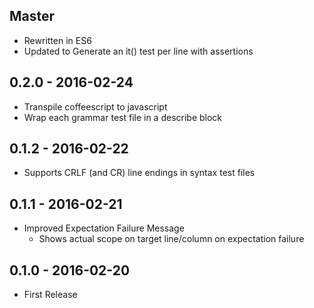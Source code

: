 ## Master

- Rewritten in ES6
- Updated to Generate an it() test per line with assertions

## 0.2.0 - 2016-02-24

- Transpile coffeescript to javascript
- Wrap each grammar test file in a describe block

## 0.1.2 - 2016-02-22

- Supports CRLF (and CR) line endings in syntax test files

## 0.1.1 - 2016-02-21

- Improved Expectation Failure Message
  - Shows actual scope on target line/column on expectation failure

## 0.1.0 - 2016-02-20

- First Release
